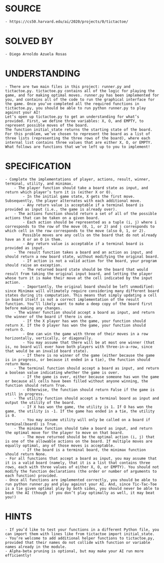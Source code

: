 # SOURCE
    - https://cs50.harvard.edu/ai/2020/projects/0/tictactoe/

# SOLVED BY
    - Diego Arnoldo Azuela Rosas

# UNDERSTANDING
    - There are two main files in this project: runner.py and tictactoe.py. tictactoe.py contains all of the logic for playing the game, and for making optimal moves. runner.py has been implemented for you, and contains all of the code to run the graphical interface for the game. Once you’ve completed all the required functions in tictactoe.py, you should be able to run python runner.py to play against your AI!
    Let’s open up tictactoe.py to get an understanding for what’s provided. First, we define three variables: X, O, and EMPTY, to represent possible moves of the board.
    The function initial_state returns the starting state of the board. For this problem, we’ve chosen to represent the board as a list of three lists (representing the three rows of the board), where each internal list contains three values that are either X, O, or EMPTY. What follows are functions that we’ve left up to you to implement!

# SPECIFICATION
    - Complete the implementations of player, actions, result, winner, terminal, utility, and minimax.
        - The player function should take a board state as input, and return which player’s turn it is (either X or O).
            - In the initial game state, X gets the first move. Subsequently, the player alternates with each additional move.
            - Any return value is acceptable if a terminal board is provided as input (i.e., the game is already over).
        - The actions function should return a set of all of the possible actions that can be taken on a given board.
            - Each action should be represented as a tuple (i, j) where i corresponds to the row of the move (0, 1, or 2) and j corresponds to which cell in the row corresponds to the move (also 0, 1, or 2).
            Possible moves are any cells on the board that do not already have an X or an O in them.
            - Any return value is acceptable if a terminal board is provided as input.
        - The result function takes a board and an action as input, and should return a new board state, without modifying the original board.
            - If action is not a valid action for the board, your program should raise an exception.
            - The returned board state should be the board that would result from taking the original input board, and letting the player whose turn it is make their move at the cell indicated by the input action.
            - Importantly, the original board should be left unmodified: since Minimax will ultimately require considering many different board states during its computation. This means that simply updating a cell in board itself is not a correct implementation of the result function. You’ll likely want to make a deep copy of the board first before making any changes.
        - The winner function should accept a board as input, and return the winner of the board if there is one.
            - If the X player has won the game, your function should return X. If the O player has won the game, your function should return O.
            - One can win the game with three of their moves in a row horizontally, vertically, or diagonally.
            - You may assume that there will be at most one winner (that is, no board will ever have both players with three-in-a-row, since that would be an invalid board state).
            - If there is no winner of the game (either because the game is in progress, or because it ended in a tie), the function should return None.
        - The terminal function should accept a board as input, and return a boolean value indicating whether the game is over.
            - If the game is over, either because someone has won the game or because all cells have been filled without anyone winning, the function should return True.
            - Otherwise, the function should return False if the game is still in progress.
        - The utility function should accept a terminal board as input and output the utility of the board.
            - If X has won the game, the utility is 1. If O has won the game, the utility is -1. If the game has ended in a tie, the utility is 0.
            - You may assume utility will only be called on a board if terminal(board) is True.
        - The minimax function should take a board as input, and return the optimal move for the player to move on that board.
            - The move returned should be the optimal action (i, j) that is one of the allowable actions on the board. If multiple moves are equally optimal, any of those moves is acceptable.
            - If the board is a terminal board, the minimax function should return None.
    - For all functions that accept a board as input, you may assume that it is a valid board (namely, that it is a list that contains three rows, each with three values of either X, O, or EMPTY). You should not modify the function declarations (the order or number of arguments to each function) provided.
    - Once all functions are implemented correctly, you should be able to run python runner.py and play against your AI. And, since Tic-Tac-Toe is a tie given optimal play by both sides, you should never be able to beat the AI (though if you don’t play optimally as well, it may beat you!)

# HINTS
    - If you’d like to test your functions in a different Python file, you can import them with lines like from tictactoe import initial_state.
    - You’re welcome to add additional helper functions to tictactoe.py, provided that their names do not collide with function or variable names already in the module.
    - Alpha-beta pruning is optional, but may make your AI run more efficiently!

